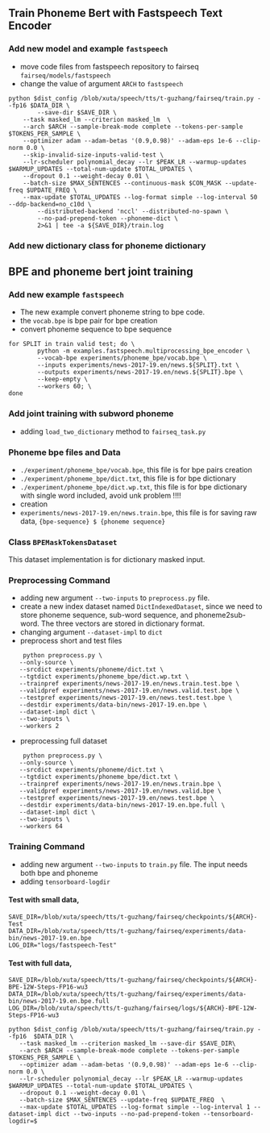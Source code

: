 ## Train Phoneme Bert with Fastspeech Text Encoder
### Add new model and example ```fastspeech```
- move code files from fastspeech repository to fairseq ```fairseq/models/fastspeech```
- change the value of argument ```ARCH``` to ```fastspeech```

```
python $dist_config /blob/xuta/speech/tts/t-guzhang/fairseq/train.py --fp16 $DATA_DIR \
        --save-dir $SAVE_DIR \
    --task masked_lm --criterion masked_lm  \
    --arch $ARCH --sample-break-mode complete --tokens-per-sample $TOKENS_PER_SAMPLE \
    --optimizer adam --adam-betas '(0.9,0.98)' --adam-eps 1e-6 --clip-norm 0.0 \
    --skip-invalid-size-inputs-valid-test \
    --lr-scheduler polynomial_decay --lr $PEAK_LR --warmup-updates $WARMUP_UPDATES --total-num-update $TOTAL_UPDATES \
    --dropout 0.1 --weight-decay 0.01 \
    --batch-size $MAX_SENTENCES --continuous-mask $CON_MASK --update-freq $UPDATE_FREQ \
    --max-update $TOTAL_UPDATES --log-format simple --log-interval 50 --ddp-backend=no_c10d \
        --distributed-backend 'nccl' --distributed-no-spawn \
        --no-pad-prepend-token --phoneme-dict \
        2>&1 | tee -a ${SAVE_DIR}/train.log
```
### Add new dictionary class for phoneme dictionary


## BPE and phoneme bert joint training


### Add new example ```fastspeech```
- The new example convert phoneme string to bpe code.
- the ```vocab.bpe``` is bpe pair for bpe creation
- convert phoneme sequence to bpe sequence
```
for SPLIT in train valid test; do \
        python -m examples.fastspeech.multiprocessing_bpe_encoder \
        --vocab-bpe experiments/phoneme_bpe/vocab.bpe \
        --inputs experiments/news-2017-19.en/news.${SPLIT}.txt \
        --outputs experiments/news-2017-19.en/news.${SPLIT}.bpe \
        --keep-empty \
        --workers 60; \
done
```

### Add joint training with subword phoneme
- adding ```load_two_dictionary``` method to ```fairseq_task.py```
    
### Phoneme bpe files and Data
- ```./experiment/phoneme_bpe/vocab.bpe```, this file is for bpe pairs creation
-  ```./experiment/phoneme_bpe/dict.txt```, this file is for bpe dictionary
-  ```./experiment/phoneme_bpe/dict.wp.txt```, this file is for bpe dictionary with single word included, avoid unk problem !!!!
-   creation
- ```experiments/news-2017-19.en/news.train.bpe```, this file is for saving raw data, ```{bpe-sequence} $ {phoneme sequence}```
    

### Class ```BPEMaskTokensDataset```
This dataset implementation is for dictionary masked input.

### Preprocessing Command
 - adding new argument ```--two-inputs``` to ```preprocess.py``` file. 
 - create a new index dataset named ```DictIndexedDataset```, since we need to store phoneme sequence, sub-word sequence, and phoneme2sub-word. The three vectors are stored in dictionary format.
 - changing argument ```--dataset-impl``` to ```dict```
 - preprocess short and test files
 ```
     python preprocess.py \
    --only-source \
    --srcdict experiments/phoneme/dict.txt \
    --tgtdict experiments/phoneme_bpe/dict.wp.txt \
    --trainpref experiments/news-2017-19.en/news.train.test.bpe \
    --validpref experiments/news-2017-19.en/news.valid.test.bpe \
    --testpref experiments/news-2017-19.en/news.test.test.bpe \
    --destdir experiments/data-bin/news-2017-19.en.bpe \
    --dataset-impl dict \
    --two-inputs \
    --workers 2
 ```
 - preprocessing full dataset
 ```
     python preprocess.py \
    --only-source \
    --srcdict experiments/phoneme/dict.txt \
    --tgtdict experiments/phoneme_bpe/dict.txt \
    --trainpref experiments/news-2017-19.en/news.train.bpe \
    --validpref experiments/news-2017-19.en/news.valid.bpe \
    --testpref experiments/news-2017-19.en/news.test.bpe \
    --destdir experiments/data-bin/news-2017-19.en.bpe.full \
    --dataset-impl dict \
    --two-inputs \
    --workers 64
 ```


### Training Command
 - adding new argument ```--two-inputs``` to ```train.py``` file. The input needs both bpe and phoneme
 - adding ```tensorboard-logdir```

#### Test with small data, 
```
SAVE_DIR=/blob/xuta/speech/tts/t-guzhang/fairseq/checkpoints/${ARCH}-Test
DATA_DIR=/blob/xuta/speech/tts/t-guzhang/fairseq/experiments/data-bin/news-2017-19.en.bpe
LOG_DIR="logs/fastspeech-Test"
```

#### Test with full data, 
```
SAVE_DIR=/blob/xuta/speech/tts/t-guzhang/fairseq/checkpoints/${ARCH}-BPE-12W-Steps-FP16-wu3
DATA_DIR=/blob/xuta/speech/tts/t-guzhang/fairseq/experiments/data-bin/news-2017-19.en.bpe.full
LOG_DIR=/blob/xuta/speech/tts/t-guzhang/fairseq/logs/${ARCH}-BPE-12W-Steps-FP16-wu3
```

 ```
 python $dist_config /blob/xuta/speech/tts/t-guzhang/fairseq/train.py --fp16  $DATA_DIR \
    --task masked_lm --criterion masked_lm --save-dir $SAVE_DIR\
    --arch $ARCH --sample-break-mode complete --tokens-per-sample $TOKENS_PER_SAMPLE \
    --optimizer adam --adam-betas '(0.9,0.98)' --adam-eps 1e-6 --clip-norm 0.0 \
    --lr-scheduler polynomial_decay --lr $PEAK_LR --warmup-updates $WARMUP_UPDATES --total-num-update $TOTAL_UPDATES \
    --dropout 0.1 --weight-decay 0.01 \
    --batch-size $MAX_SENTENCES --update-freq $UPDATE_FREQ  \
    --max-update $TOTAL_UPDATES --log-format simple --log-interval 1 --dataset-impl dict --two-inputs --no-pad-prepend-token --tensorboard-logdir=$
 ```
 
 
 
 

